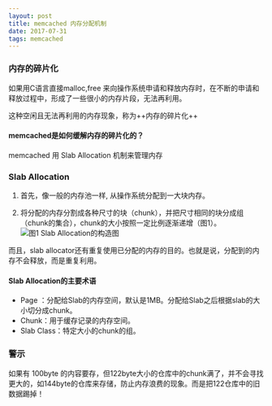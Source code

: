 ```yaml
---
layout: post
title: memcached 内存分配机制
date: 2017-07-31
tags: memcached    
---
```


### 内存的碎片化

如果用C语言直接malloc,free 来向操作系统申请和释放内存时，在不断的申请和释放过程中，形成了一些很小的内存片段，无法再利用。

这种空闲且无法再利用的内存现象，称为++内存的碎片化++

#### memcached是如何缓解内存的碎片化的？

memcached 用 Slab Allocation 机制来管理内存

### Slab Allocation

1. 首先，像一般的内存池一样,  从操作系统分配到一大块内存。

2. 将分配的内存分割成各种尺寸的块（chunk），并把尺寸相同的块分成组（chunk的集合），chunk的大小按照一定比例逐渐递增（图1）。
  ![图1 Slab Allocation的构造图](http://img.blog.csdn.net/20130510101637811)

而且，slab allocator还有重复使用已分配的内存的目的。也就是说，分配到的内存不会释放，而是重复利用。

#### Slab Allocation的主要术语

- Page  ：分配给Slab的内存空间，默认是1MB。分配给Slab之后根据slab的大小切分成chunk。
- Chunk：用于缓存记录的内存空间。
- Slab Class：特定大小的chunk的组。

### 警示

如果有 100byte 的内容要存，但122byte大小的仓库中的chunk满了，并不会寻找更大的，如144byte的仓库来存储，防止内存浪费的现象。而是把122仓库中的旧数据踢掉！